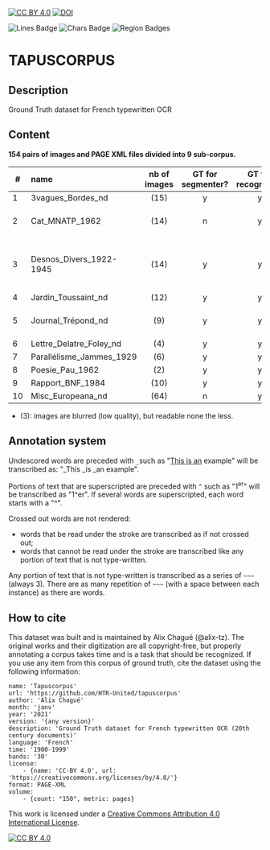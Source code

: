 [![CC BY 4.0][cc-by-shield]][cc-by] [![DOI](https://sandbox.zenodo.org/badge/331648244.svg)](https://sandbox.zenodo.org/badge/latestdoi/331648244)


![Lines Badge](https://img.shields.io/endpoint?url=https://gist.githubusercontent.com/alix-tz/4347188370a0daf230c7acfbe6b17449/raw/tapuscorpus_lines.json) ![Chars Badge](https://img.shields.io/endpoint?url=https://gist.githubusercontent.com/alix-tz/4347188370a0daf230c7acfbe6b17449/raw/tapuscorpus_chars.json) ![Region Badges](https://img.shields.io/endpoint?url=https://gist.githubusercontent.com/alix-tz/4347188370a0daf230c7acfbe6b17449/raw/tapuscorpus_regions.json)

# TAPUSCORPUS
## Description
Ground Truth dataset for French typewritten OCR

## Content

**154 pairs of images and PAGE XML files divided into 9 sub-corpus.**


| # | name | nb of images | GT for segmenter? | GT for recognizer? | link(s) to source images | 
| --- | :---- | :---: | :---: | :---: | ---: | 
| 1 | 3vagues_Bordes_nd | (15) | y | y | https://gallica.bnf.fr/ark:/12148/btv1b52502601r/manifest.json |
| 2 | Cat_MNATP_1962| (14) | n | y | https://www.siv.archives-nationales.culture.gouv.fr/siv/UD/FRAN_IR_050603/c-2cfmj84sh--fdjfx0b91tk6 |
| 3 | Desnos_Divers_1922-1945 | (14) | y | y | http://bljd.sorbonne.fr/ark:/naan/a011441804309XrO1fa/e3ff656f45 , http://bljd.sorbonne.fr/ark:/naan/a011441804309Dy4ooR/8f9020bc6e , http://bljd.sorbonne.fr/ark:/naan/a01144180430809P21l/036952bd71 , http://bljd.sorbonne.fr/ark:/naan/a0114418043093CzACj/ae2ff446cd |
| 4 | Jardin_Toussaint_nd | (12) | y | y | https://gallica.bnf.fr/ark:/12148/btv1b10581912k/manifest.json |
| 5 | Journal_Trépond_nd | (9) | y | y | https://www.siv.archives-nationales.culture.gouv.fr/siv/UD/FRAN_IR_050082/c-65dxt4cy4--yqhpaasluvz1 |
| 6 | Lettre_Delatre_Foley_nd | (4) | y | y | https://gallica.bnf.fr/ark:/12148/btv1b525062185/manifest.json |
| 7 | Parallélisme_Jammes_1929| (6) |y | y | https://gallica.bnf.fr/ark:/12148/btv1b10583038c/manifest.json |
| 8 | Poesie_Pau_1962 | (2) | y | y | https://gallica.bnf.fr/ark:/12148/btv1b10583138r/manifest.json |
| 9 | Rapport_BNF_1984 | (10) | y | y | https://gallica.bnf.fr/ark:/12148/btv1b53097347b/manifest.json |
| 10 | Misc_Europeana_nd | (64) | n | y | Europeana |


- (3): images are blurred (low quality), but readable none the less.


## Annotation system

Undescored words are preceded with `_`such as "<ins>This is an</ins> example" will be transcribed as: "\_This \_is \_an example".

Portions of text that are superscripted are preceded with `^` such as "1<sup>er</sup>" will be transcribed as "1^er". If several words are superscripted, each word starts with a "^".

Crossed out words are not rendered:
- words that be read under the stroke are transcribed as if not crossed out;
- words that cannot be read under the stroke are transcribed like any portion of text that is not type-written.

Any portion of text that is not type-written is transcribed as a series of `~~~` (always 3). There are as many repetition of `~~~` (with a space between each instance) as there are words.


## How to cite

This dataset was built and is maintained by Alix Chagué (@alix-tz). The original works and their digitization are all copyright-free, but properly annotating a corpus takes time and is a task that should be recognized. If you use any item from this corpus of ground truth, cite the dataset using the following information:

```
name: 'Tapuscorpus'
url: 'https://github.com/HTR-United/tapuscorpus'
author: 'Alix Chagué'
month: 'janv'
year: '2021'
version: '{any version}'
description: 'Ground Truth dataset for French typewritten OCR (20th century documents)'
language: 'French'
time: '1900-1999'
hands: '30'
license:
    - {name: 'CC-BY 4.0', url: 'https://creativecommons.org/licenses/by/4.0/'}
format: PAGE-XML
volume:
    - {count: "150", metric: pages}
```


This work is licensed under a
[Creative Commons Attribution 4.0 International License][cc-by].

[![CC BY 4.0][cc-by-image]][cc-by]

[cc-by]: http://creativecommons.org/licenses/by/4.0/
[cc-by-image]: https://i.creativecommons.org/l/by/4.0/88x31.png
[cc-by-shield]: https://img.shields.io/badge/License-CC%20BY%204.0-lightgrey.svg
